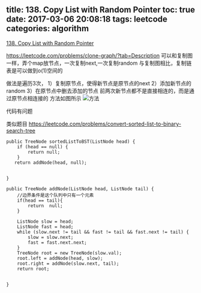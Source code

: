 title: 138. Copy List with Random Pointer
toc: true
date: 2017-03-06 20:08:18
tags: leetcode
categories: algorithm
---
[138. Copy List with Random Pointer](https://leetcode.com/problems/copy-list-with-random-pointer)

https://leetcode.com/problems/clone-graph/?tab=Description
可以和复制图一样，弄个map放节点，一次复制next,一次复制random
与复制图相比，复制链表是可以做到o(1)空间的

做法是遍历3次，
1）复制原节点，使得新节点是原节点的next
2）添加新节点的random
3）在原节点中删去添加的节点
前两次新节点都不是直接相连的，而是通过原节点相连接的
方法如图所示
![方法](http://7xilc8.com1.z0.glb.clouddn.com/Q138.png)

代码有问题


类似题目
https://leetcode.com/problems/convert-sorted-list-to-binary-search-tree
```
public TreeNode sortedListToBST(ListNode head) {
    if (head == null) {
        return null;
    }
   return addNode(head, null);


}

public TreeNode addNode(ListNode head, ListNode tail) {
    //边界条件是这个队列中只有一个元素
    if(head == tail){
        return  null;
    }

    ListNode slow = head;
    ListNode fast = head;
    while (slow.next != tail && fast != tail && fast.next != tail) {
        slow = slow.next;
        fast = fast.next.next;
    }
    TreeNode root = new TreeNode(slow.val);
    root.left = addNode(head, slow);
    root.right = addNode(slow.next, tail);
    return root;


}
```
